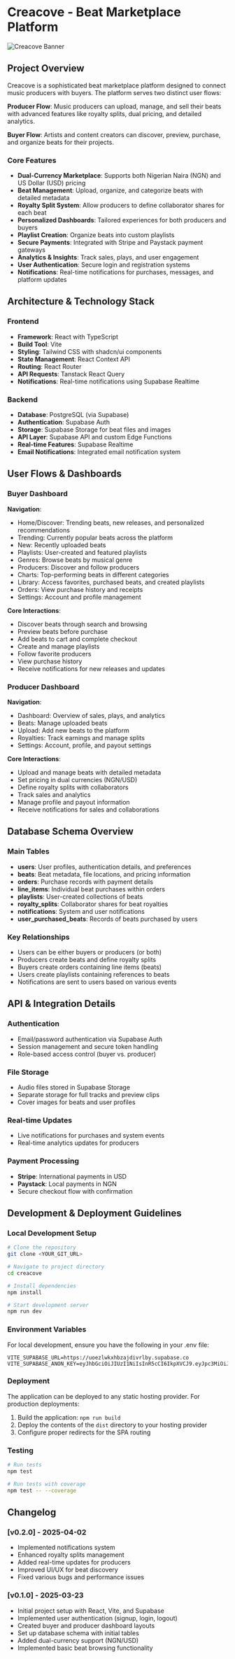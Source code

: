 
# Creacove - Beat Marketplace Platform

![Creacove Banner](https://images.unsplash.com/photo-1549213783-8284d0336c4f?q=80&w=1470&auto=format&fit=crop)

## Project Overview

Creacove is a sophisticated beat marketplace platform designed to connect music producers with buyers. The platform serves two distinct user flows:

**Producer Flow**: Music producers can upload, manage, and sell their beats with advanced features like royalty splits, dual pricing, and detailed analytics.

**Buyer Flow**: Artists and content creators can discover, preview, purchase, and organize beats for their projects.

### Core Features

- **Dual-Currency Marketplace**: Supports both Nigerian Naira (NGN) and US Dollar (USD) pricing
- **Beat Management**: Upload, organize, and categorize beats with detailed metadata
- **Royalty Split System**: Allow producers to define collaborator shares for each beat
- **Personalized Dashboards**: Tailored experiences for both producers and buyers
- **Playlist Creation**: Organize beats into custom playlists
- **Secure Payments**: Integrated with Stripe and Paystack payment gateways
- **Analytics & Insights**: Track sales, plays, and user engagement
- **User Authentication**: Secure login and registration systems
- **Notifications**: Real-time notifications for purchases, messages, and platform updates

## Architecture & Technology Stack

### Frontend
- **Framework**: React with TypeScript
- **Build Tool**: Vite
- **Styling**: Tailwind CSS with shadcn/ui components
- **State Management**: React Context API
- **Routing**: React Router
- **API Requests**: Tanstack React Query
- **Notifications**: Real-time notifications using Supabase Realtime

### Backend
- **Database**: PostgreSQL (via Supabase)
- **Authentication**: Supabase Auth
- **Storage**: Supabase Storage for beat files and images
- **API Layer**: Supabase API and custom Edge Functions
- **Real-time Features**: Supabase Realtime
- **Email Notifications**: Integrated email notification system

## User Flows & Dashboards

### Buyer Dashboard

**Navigation**: 
- Home/Discover: Trending beats, new releases, and personalized recommendations
- Trending: Currently popular beats across the platform
- New: Recently uploaded beats
- Playlists: User-created and featured playlists
- Genres: Browse beats by musical genre
- Producers: Discover and follow producers
- Charts: Top-performing beats in different categories
- Library: Access favorites, purchased beats, and created playlists
- Orders: View purchase history and receipts
- Settings: Account and profile management

**Core Interactions**:
- Discover beats through search and browsing
- Preview beats before purchase
- Add beats to cart and complete checkout
- Create and manage playlists
- Follow favorite producers
- View purchase history
- Receive notifications for new releases and updates

### Producer Dashboard

**Navigation**:
- Dashboard: Overview of sales, plays, and analytics
- Beats: Manage uploaded beats
- Upload: Add new beats to the platform
- Royalties: Track earnings and manage splits
- Settings: Account, profile, and payout settings

**Core Interactions**:
- Upload and manage beats with detailed metadata
- Set pricing in dual currencies (NGN/USD)
- Define royalty splits with collaborators
- Track sales and analytics
- Manage profile and payout information
- Receive notifications for sales and collaborations

## Database Schema Overview

### Main Tables

- **users**: User profiles, authentication details, and preferences
- **beats**: Beat metadata, file locations, and pricing information
- **orders**: Purchase records with payment details
- **line_items**: Individual beat purchases within orders
- **playlists**: User-created collections of beats
- **royalty_splits**: Collaborator shares for beat royalties
- **notifications**: System and user notifications
- **user_purchased_beats**: Records of beats purchased by users

### Key Relationships

- Users can be either buyers or producers (or both)
- Producers create beats and define royalty splits
- Buyers create orders containing line items (beats)
- Users create playlists containing references to beats
- Notifications are sent to users based on various events

## API & Integration Details

### Authentication
- Email/password authentication via Supabase Auth
- Session management and secure token handling
- Role-based access control (buyer vs. producer)

### File Storage
- Audio files stored in Supabase Storage
- Separate storage for full tracks and preview clips
- Cover images for beats and user profiles

### Real-time Updates
- Live notifications for purchases and system events
- Real-time analytics updates for producers

### Payment Processing
- **Stripe**: International payments in USD
- **Paystack**: Local payments in NGN
- Secure checkout flow with confirmation

## Development & Deployment Guidelines

### Local Development Setup

```bash
# Clone the repository
git clone <YOUR_GIT_URL>

# Navigate to project directory
cd creacove

# Install dependencies
npm install

# Start development server
npm run dev
```

### Environment Variables

For local development, ensure you have the following in your .env file:

```
VITE_SUPABASE_URL=https://uoezlwkxhbzajdivrlby.supabase.co
VITE_SUPABASE_ANON_KEY=eyJhbGciOiJIUzI1NiIsInR5cCI6IkpXVCJ9.eyJpc3MiOiJzdXBhYmFzZSIsInJlZiI6InVvZXpsd2t4aGJ6YWpkaXZybGJ5Iiwicm9sZSI6ImFub24iLCJpYXQiOjE3NDI3Mzg5MzAsImV4cCI6MjA1ODMxNDkzMH0.TwIkGiLNiuxTdzbAxv6zBgbK1zIeNkhZ6qeX6OmhWOk
```

### Deployment

The application can be deployed to any static hosting provider. For production deployments:

1. Build the application: `npm run build`
2. Deploy the contents of the `dist` directory to your hosting provider
3. Configure proper redirects for the SPA routing

### Testing

```bash
# Run tests
npm test

# Run tests with coverage
npm test -- --coverage
```

## Changelog

### [v0.2.0] - 2025-04-02
- Implemented notifications system
- Enhanced royalty splits management
- Added real-time updates for producers
- Improved UI/UX for beat discovery
- Fixed various bugs and performance issues

### [v0.1.0] - 2025-03-23
- Initial project setup with React, Vite, and Supabase
- Implemented user authentication (signup, login, logout)
- Created buyer and producer dashboard layouts
- Set up database schema with initial tables
- Added dual-currency support (NGN/USD)
- Implemented basic beat browsing functionality

